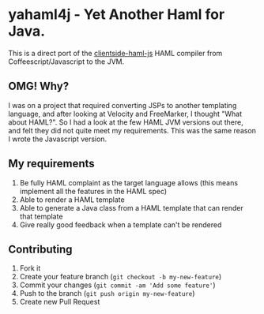 # yahaml4j - Yet Another Haml for Java.

This is a direct port of the [clientside-haml-js](https://github.com/uglyog/clientside-haml-js) HAML compiler from Coffeescript/Javascript to the JVM.

## OMG! Why?

I was on a project that required converting JSPs to another templating language, and after looking at Velocity and FreeMarker, I thought "What about HAML?". So I had a look at the few HAML JVM versions out there, and felt they did not quite meet my requirements. This was the same reason I wrote the Javascript version.

## My requirements

1. Be fully HAML complaint as the target language allows (this means implement all the features in the HAML spec)
2. Able to render a HAML template
3. Able to generate a Java class from a HAML template that can render that template
4. Give really good feedback when a template can't be rendered

## Contributing

1. Fork it
2. Create your feature branch (`git checkout -b my-new-feature`)
3. Commit your changes (`git commit -am 'Add some feature'`)
4. Push to the branch (`git push origin my-new-feature`)
5. Create new Pull Request


